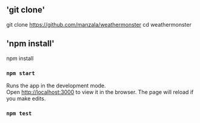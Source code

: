 ## 'git clone'

git clone https://github.com/manzala/weathermonster
cd weathermonster

## 'npm install'

npm install

### `npm start`

Runs the app in the development mode.<br />
Open [http://localhost:3000](http://localhost:3000) to view it in the browser.
The page will reload if you make edits.<br />

### `npm test`


